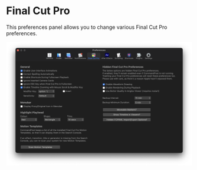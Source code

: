 # Final Cut Pro

This preferences panel allows you to change various Final Cut Pro preferences.

![](../static/prefs-final-cut-pro.png)